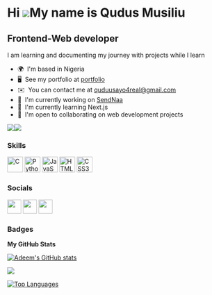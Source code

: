 Hi ![](https://user-images.githubusercontent.com/18350557/176309783-0785949b-9127-417c-8b55-ab5a4333674e.gif)My name is Qudus Musiliu
======================================================================================================================================

Frontend-Web developer
-------------

I am learning and documenting my journey with projects while I learn

* 🌍  I'm based in Nigeria
* 🖥️  See my portfolio at [portfolio](https://adeem-treef.netlify.app/)
* ✉️  You can contact me at [quduusayo4real@gmail.com](mailto:quduusayo4real@gmail.com)
* 🚀  I'm currently working on [SendNaa](https://sendnaa1.netlify.app/)
* 🧠  I'm currently learning Next.js
* 🤝  I'm open to collaborating on web development projects

<a href="https://www.twitter.com/AdeemTreef" target="_blank" rel="noreferrer"><img
src="https://img.shields.io/twitter/follow/AdeemTreef?logo=twitter&style=for-the-badge&color=0891b2&labelColor=1c1917"
/></a><a href="https://www.github.com/adeem-treef" target="_blank" rel="noreferrer"><img
src="https://img.shields.io/github/followers/adeem-treef?logo=github&style=for-the-badge&color=0891b2&labelColor=1c1917" /></a>

### Skills

<p align="left">
<a href="https://docs.microsoft.com/en-us/cpp/?view=msvc-170" target="_blank" rel="noreferrer"><img src="https://raw.githubusercontent.com/danielcranney/readme-generator/main/public/icons/skills/c-colored.svg" width="36" height="36" alt="C" /></a>
<a href="https://www.python.org/" target="_blank" rel="noreferrer"><img src="https://raw.githubusercontent.com/danielcranney/readme-generator/main/public/icons/skills/python-colored.svg" width="36" height="36" alt="Python" /></a>
<a href="https://developer.mozilla.org/en-US/docs/Web/JavaScript" target="_blank" rel="noreferrer"><img src="https://raw.githubusercontent.com/danielcranney/readme-generator/main/public/icons/skills/javascript-colored.svg" width="36" height="36" alt="JavaScript" /></a>
<a href="https://developer.mozilla.org/en-US/docs/Glossary/HTML5" target="_blank" rel="noreferrer"><img src="https://raw.githubusercontent.com/danielcranney/readme-generator/main/public/icons/skills/html5-colored.svg" width="36" height="36" alt="HTML5" /></a>
<a href="https://www.w3.org/TR/CSS/#css" target="_blank" rel="noreferrer"><img src="https://raw.githubusercontent.com/danielcranney/readme-generator/main/public/icons/skills/css3-colored.svg" width="36" height="36" alt="CSS3" /></a>
</p>


### Socials

<p align="left"> <a href="http://www.instagram.com/qudus4all" target="_blank" rel="noreferrer"><img src="https://raw.githubusercontent.com/danielcranney/readme-generator/main/public/icons/socials/instagram.svg" width="32" height="32" /></a> <a href="https://www.linkedin.com/in/qudus4all" target="_blank" rel="noreferrer"><img src="https://raw.githubusercontent.com/danielcranney/readme-generator/main/public/icons/socials/linkedin.svg" width="32" height="32" /></a> <a href="https://www.twitter.com/AdeemTreef" target="_blank" rel="noreferrer"><img src="https://raw.githubusercontent.com/danielcranney/readme-generator/main/public/icons/socials/twitter.svg" width="32" height="32" />
</a> </p>

### Badges

<b>My GitHub Stats</b>

<a href="http://www.github.com/adeem-treef"><img src="https://github-readme-stats.vercel.app/api?username=adeem-treef&show_icons=true&hide=&count_private=true&title_color=0891b2&text_color=ffffff&icon_color=0891b2&bg_color=1c1917&hide_border=true&show_icons=true" alt="Adeem's GitHub stats" /></a>

<a href="http://www.github.com/adeem-treef"><img src="https://github-readme-streak-stats.herokuapp.com/?user=adeem-treef&stroke=ffffff&background=1c1917&ring=0891b2&fire=0891b2&currStreakNum=ffffff&currStreakLabel=0891b2&sideNums=ffffff&sideLabels=ffffff&dates=ffffff&hide_border=true" /></a>

<a href="https://github.com/adeem-treef" align="left"><img src="https://github-readme-stats.vercel.app/api/top-langs/?username=adeem-treef&langs_count=10&title_color=0891b2&text_color=ffffff&icon_color=0891b2&bg_color=1c1917&hide_border=true&locale=en&custom_title=Top%20%Languages" alt="Top Languages" /></a>


